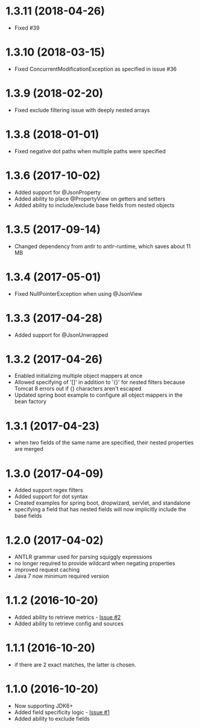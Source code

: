 # 1.3.11 (2018-04-26)

* Fixed #39

# 1.3.10 (2018-03-15)

* Fixed ConcurrentModificationException as specified in issue #36

# 1.3.9 (2018-02-20)

* Fixed exclude filtering issue with deeply nested arrays

# 1.3.8 (2018-01-01)

* Fixed negative dot paths when multiple paths were specified

# 1.3.6 (2017-10-02)

* Added support for @JsonProperty
* Added ability to place @PropertyView on getters and setters
* Added ability to include/exclude base fields from nested objects

# 1.3.5 (2017-09-14)

* Changed dependency from antlr to antlr-runtime, which saves about 11 MB

# 1.3.4 (2017-05-01)

* Fixed NullPointerException when using @JsonView

# 1.3.3 (2017-04-28)

* Added support for @JsonUnwrapped

# 1.3.2 (2017-04-26)

* Enabled initializing multiple object mappers at once
* Allowed specifying of '[]' in addition to '{}' for nested filters because Tomcat 8 errors out if {} characters aren't escaped
* Updated spring boot example to configure all object mappers in the bean factory

# 1.3.1 (2017-04-23)

* when two fields of the same name are specified, their nested properties are merged

# 1.3.0 (2017-04-09)

* Added support regex filters
* Added support for dot syntax
* Created examples for spring boot, dropwizard, servlet, and standalone
* specifying a field that has nested fields will now implicitly include the base fields

# 1.2.0 (2017-04-02)

* ANTLR grammar used for parsing squiggly expressions
* no longer required to provide wildcard when negating properties
* improved request caching
* Java 7 now minimum required version


# 1.1.2 (2016-10-20)

* Added ability to retrieve metrics - [Issue #2](https://github.com/bohnman/squiggly-java/issues/2)
* Added ability to retrieve config and sources

# 1.1.1 (2016-10-20)

* if there are 2 exact matches, the latter is chosen.

# 1.1.0 (2016-10-20)

* Now supporting JDK6+
* Added field specificity logic  - [Issue #1](https://github.com/bohnman/squiggly-java/issues/1)
* Added ability to exclude fields
